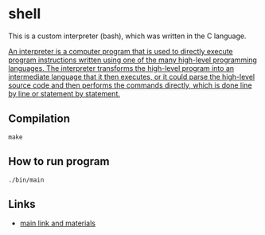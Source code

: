 # shell

This is a custom interpreter (bash), which was written in the C language.

[An interpreter is a computer program that is used to directly execute program instructions written using one of the many high-level programming languages. The interpreter transforms the high-level program into an intermediate language that it then executes, or it could parse the high-level source code and then performs the commands directly, which is done line by line or statement by statement.](https://www.techopedia.com/definition/7793/interpreter)

 ## Compilation
  `make`

 ## How to run program
  `./bin/main`

 ## Links
  * [main link and materials](http://mymath.info)
